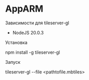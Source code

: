 # AppARM

Зависимости для tileserver-gl

* NodeJS 20.0.3

Установка

npm install -g tileserver-gl

Запуск

tileserver-gl --file <pathtofile.mbtiles>